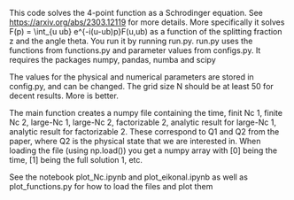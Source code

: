 This code solves the 4-point function as a Schrodinger equation. See https://arxiv.org/abs/2303.12119 for more details.
More specifically it solves F(p) = \int_{u ub} e^{-i(u-ub)p}F(u,ub) as a function of the splitting fraction z and the angle theta.
You run it by running run.py.
run.py uses the functions from functions.py and parameter values from configs.py. 
It requires the packages numpy, pandas, numba and scipy

The values for the physical and numerical parameters are stored in config.py, and can be changed.
The grid size N should be at least 50 for decent results. More is better.

The main function creates a numpy file containing the time, finit Nc 1, finite Nc 2, large-Nc 1, large-Nc 2, factorizable 2, analytic result for large-Nc 1, analytic result for factorizable 2.
These correspond to Q1 and Q2 from the paper, where Q2 is the physical state that we are interested in.
When loading the file (using np.load()) you get a numpy array with [0] being the time, [1] being the full solution 1, etc.

See the notebook plot_Nc.ipynb and plot_eikonal.ipynb as well as plot_functions.py for how to load the files and plot them
